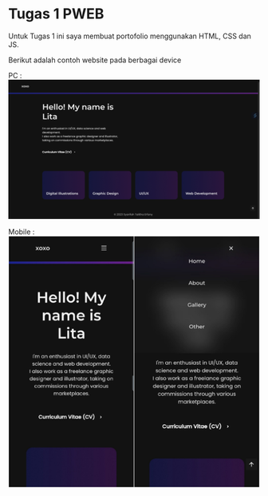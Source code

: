 # Tugas 1 PWEB

Untuk Tugas 1 ini saya membuat portofolio menggunakan HTML, CSS dan JS.

Berikut adalah contoh website pada berbagai device

PC :
<img src="assets/img/pc.png">

Mobile :
<img src="assets/img/hp2.jpg">
